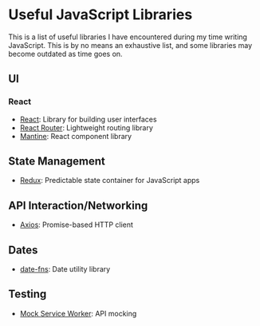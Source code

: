 # Useful JavaScript Libraries

This is a list of useful libraries I have encountered during my time writing JavaScript. This is by no means an exhaustive list, and some libraries may become outdated as time goes on.

## UI

### React

- [React](https://reactjs.org/): Library for building user interfaces
- [React Router](https://reactrouter.com/): Lightweight routing library
- [Mantine](https://mantine.dev/): React component library

## State Management

- [Redux](https://redux.js.org/): Predictable state container for JavaScript apps

## API Interaction/Networking

- [Axios](https://axios-http.com/): Promise-based HTTP client

## Dates

- [date-fns](https://date-fns.org/): Date utility library

## Testing

- [Mock Service Worker](https://mswjs.io/): API mocking
